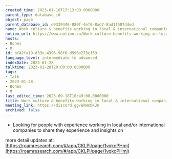 ```yaml
---
created_time: 2023-01-10T17:13:00.0000000
parent_type: database_id
object: page
parent_database_id: e9339446-880f-4ef0-8ad7-8ad1f507dded
name: Work culture & benefits working in local & international companies
notion_url: https://www.notion.so/Work-culture-benefits-working-in-local-international-companies-bf42fa19d33e439698f6d996e273cf59
hosts:
- Bones
- π
id: bf42fa19-d33e-4396-98f6-d996e273cf59
language_level: intermediate to advanced
indexDate: 2023-01-28
talktime: 2023-01-28T20:00:00.0000000
tags:
- Talk
- 2023-01-28
- Bones
- π
last_edited_time: 2023-09-18T10:49:00.0000000
title: Work culture & benefits working in local & international companies
meeting_link: https://discord.gg/ekWnDKJn
archived: false
---
```


   - Looking for people with experience working in local and/or international companies to share they experience and insights on

more detail updates at:
[https://roamresearch.com/#/app/CKLPi/page/1vqkoPHmj](https://roamresearch.com/#/app/CKLPi/page/1vqkoPHmj)

























